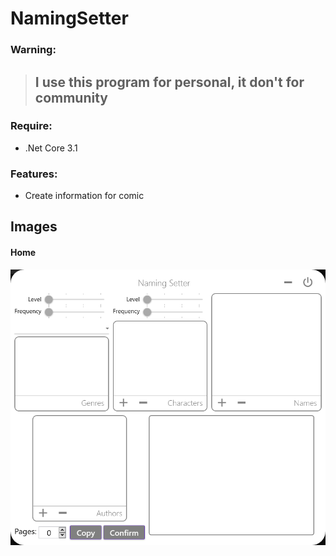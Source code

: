 # NamingSetter
### Warning:
> ## I use this program for personal, it don't for community
### Require:
- .Net Core 3.1

### Features:
- Create information for comic

## Images
#### Home
![alt text](./NamingSetter/Image/home.png)
